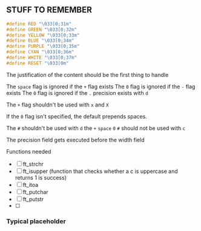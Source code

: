 ## STUFF TO REMEMBER

```c
#define RED "\033[0;31m"
#define GREEN "\033[0;32m"
#define YELLOW "\033[0;33m"
#define BLUE "\033[0;34m"
#define PURPLE "\033[0;35m"
#define CYAN "\033[0;36m"
#define WHITE "\033[0;37m"
#define RESET "\033[0m"
```

The justification of the content should be the first thing to handle

The `space` flag is ignored if the `+` flag exists
The `0` flag is ignored if the `-` flag exists
The `0` flag is ignored if the `.` precision exists with `d`

The `+` flag shouldn't be used with `x` and `X`

If the `0` flag isn't specified, the default prepends spaces.

The `#` shouldn't be used with `d`
the `+` `space` `0` `#` should not be used with `c`

The precision field gets executed before the width field

 
Functions needed

- [ ] ft_strchr
- [ ] ft_isupper (function that checks whether a c is uppercase and returns 1 is success)
- [ ] ft_itoa
- [ ] ft_putchar
- [ ] ft_putstr
- [ ] 


### Typical placeholder


